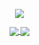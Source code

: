 <p align="center">
  <a href="https://git.io/typing-svg">
    <img align="center" src="https://readme-typing-svg.herokuapp.com?duration=3000&color=F7C242&center=true&vCenter=true&lines=Hello!;" />
  </a>
</p>
<p align="center">
  <a href="https://github-readme-stats.vercel.app/api/pin/?username=Oshada1233&repo=github-readme-stats">
  <img align="center" src="https://github-readme-stats.vercel.app/api/top-langs/?username=Oshada1233&layout=compact" />
</a>
<a href="[https://github.com/anuraghazra/convoychat](https://github-readme-stats.vercel.app/api/pin/?username=Oshada1233&repo=convoychat)">
  <img align="center" src="https://github-readme-stats.vercel.app/api?username=Oshada1233&show_icons=true&theme=transparent" />
</a>
</p>

